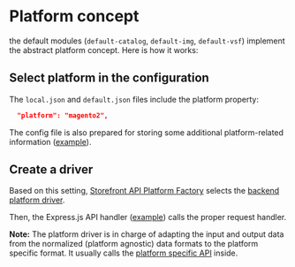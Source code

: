 # Platform concept

the default modules (`default-catalog`, `default-img`, `default-vsf`) implement the abstract platform concept. Here is how it works:

## Select platform in the configuration

The `local.json` and `default.json` files include the platform property:

```json
  "platform": "magento2",
```

The config file is also prepared for storing some additional platform-related information ([example](https://github.com/DivanteLtd/storefront-api/blob/a66222768bf7fb5f54acf268b6a0bb4e0f94a4cf/config/default.json#L201)).


## Create a driver

Based on this setting, [Storefront API Platform Factory](https://github.com/DivanteLtd/storefront-api/blob/develop/src/platform/factory.ts) selects the [backend platform driver](https://github.com/DivanteLtd/storefront-api/blob/a66222768bf7fb5f54acf268b6a0bb4e0f94a4cf/src/modules/default-vsf/api/cart.js#L10).

Then, the Express.js API handler ([example](https://github.com/DivanteLtd/storefront-api/blob/a66222768bf7fb5f54acf268b6a0bb4e0f94a4cf/src/modules/default-vsf/api/cart.js#L20)) calls the proper request handler.

**Note:** The platform driver is in charge of adapting the input and output data from the normalized (platform agnostic) data formats to the platform specific format. It usually calls the [platform specific API](https://github.com/DivanteLtd/storefront-api/blob/a66222768bf7fb5f54acf268b6a0bb4e0f94a4cf/src/platform/magento2/order.js#L10) inside.
